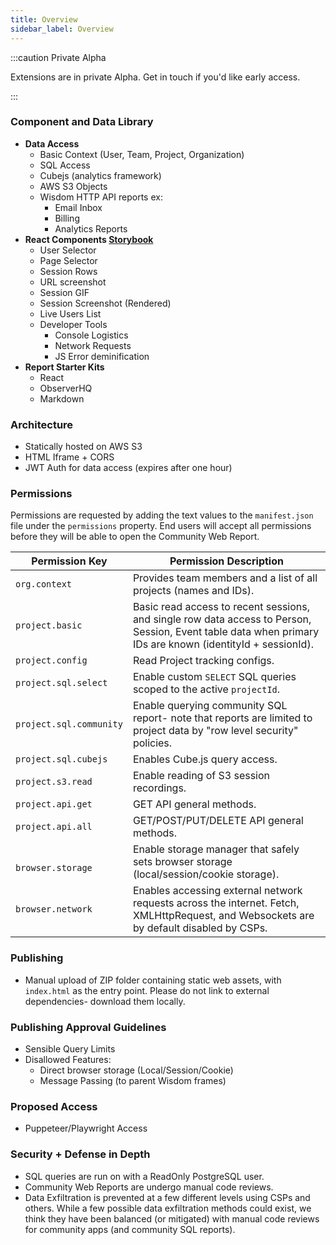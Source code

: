 ```yaml
---
title: Overview
sidebar_label: Overview
---
```



:::caution Private Alpha

Extensions are in private Alpha. Get in touch if you'd like early access.

:::



### Component and Data Library
- **Data Access**
    - Basic Context (User, Team, Project, Organization)
    - SQL Access
    - Cubejs (analytics framework)
    - AWS S3 Objects
    - Wisdom HTTP API reports ex:
        - Email Inbox
        - Billing
        - Analytics Reports
- **React Components [Storybook](/extension-developers/storybook)**
    - User Selector
    - Page Selector
    - Session Rows
    - URL screenshot
    - Session GIF
    - Session Screenshot (Rendered)
    - Live Users List
    - Developer Tools
        - Console Logistics
        - Network Requests
        - JS Error deminification
- **Report Starter Kits**
    - React
    - ObserverHQ
    - Markdown


### Architecture
- Statically hosted on AWS S3
- HTML Iframe + CORS
- JWT Auth for data access (expires after one hour)

### Permissions
Permissions are requested by adding the text values to the `manifest.json` file under the `permissions` property. End users will accept all permissions before they will be able to open the Community Web Report.

|Permission Key| Permission Description
|---|---|
| `org.context` | Provides team members and a list of all projects (names and IDs).
| `project.basic` | Basic read access to recent sessions, and single row data access to Person, Session, Event table data when primary IDs are known (identityId + sessionId).
| `project.config` | Read Project tracking configs.
| `project.sql.select` | Enable custom `SELECT` SQL queries scoped to the active `projectId`.
| `project.sql.community` | Enable querying community SQL report- note that reports are limited to project data by "row level security" policies.
| `project.sql.cubejs` | Enables Cube.js query access.
| `project.s3.read` | Enable reading of S3 session recordings.
| `project.api.get` | GET API general methods.
| `project.api.all` | GET/POST/PUT/DELETE API general methods.
| <br/>`browser.storage` | Enable storage manager that safely sets browser storage (local/session/cookie storage).
| `browser.network` | Enables accessing external network requests across the internet. Fetch, XMLHttpRequest, and Websockets are by default disabled by CSPs.



### Publishing
- Manual upload of ZIP folder containing static web assets, with `index.html` as the entry point. Please do not link to external dependencies- download them locally.

### Publishing Approval Guidelines
- Sensible Query Limits
- Disallowed Features:
    - Direct browser storage (Local/Session/Cookie)
    - Message Passing (to parent Wisdom frames)


### Proposed Access
- Puppeteer/Playwright Access


### Security + Defense in Depth

- SQL queries are run on with a ReadOnly PostgreSQL user.
- Community Web Reports are undergo manual code reviews.
- Data Exfiltration is prevented at a few different levels using CSPs and others. While a few possible data exfiltration methods could exist, we think they have been balanced (or mitigated) with manual code reviews for community apps (and community SQL reports).




